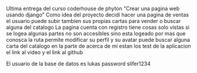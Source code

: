 Ultima entrega del curso coderhouse de phyton "Crear una pagina web usando django"
Como idea del proyecto decidi hacer una pagina de ventas el usuario puede subir tambien sus propias cartas para vender o buscar alguna del catalogo
La pagina cuenta con registro tiene cosas solo vistas si se logea algunas partes no son accesibles sino esta logeado por mas que conosca la ruta
permite modificar su perfil y su avatar puede buscar alguna carta del catalogo en la parte de acerca de mi estan los test de la aplicacion el link al video 
y el link al github


El usuario de la base de datos es lukas password slifer1234
